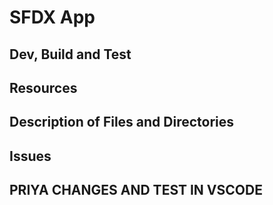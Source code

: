 # SFDX App

## Dev, Build and Test

## Resources

## Description of Files and Directories

## Issues
## PRIYA CHANGES AND TEST IN VSCODE
